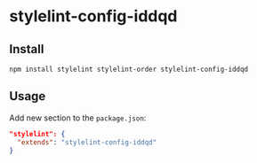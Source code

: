 # stylelint-config-iddqd

## Install

`npm install stylelint stylelint-order stylelint-config-iddqd`

## Usage

Add new section to the `package.json`:  

```json
"stylelint": {
  "extends": "stylelint-config-iddqd"
}
```
